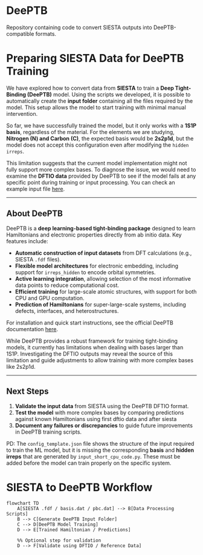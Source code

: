 # DeePTB
Repository containing code to convert SIESTA outputs into DeePTB-compatible formats.

# Preparing SIESTA Data for DeePTB Training

We have explored how to convert data from **SIESTA** to train a **Deep Tight-Binding (DeePTB)** model. Using the scripts we developed, it is possible to automatically create the **input folder** containing all the files required by the model. This setup allows the model to start training with minimal manual intervention.

So far, we have successfully trained the model, but it only works with a **1S1P basis**, regardless of the material. For the elements we are studying, **Nitrogen (N) and Carbon (C)**, the expected basis would be **2s2p1d**, but the model does not accept this configuration even after modifying the `hidden irreps`. 

This limitation suggests that the current model implementation might not fully support more complex bases. To diagnose the issue, we would need to examine the **DFTIO data** provided by DeePTB to see if the model fails at any specific point during training or input processing. You can check an example input file [here](https://github.com/floatingCatty/dftio/blob/main/test/data/abacus/INPUT).

---


## About DeePTB

DeePTB is a **deep learning-based tight-binding package** designed to learn Hamiltonians and electronic properties directly from ab initio data. Key features include:

- **Automatic construction of input datasets** from DFT calculations (e.g., SIESTA `.fdf` files).  
- **Flexible model architectures** for electronic embedding, including support for `irreps_hidden` to encode orbital symmetries.  
- **Active learning integration**, allowing selection of the most informative data points to reduce computational cost.  
- **Efficient training** for large-scale atomic structures, with support for both CPU and GPU computation.  
- **Prediction of Hamiltonians** for super-large-scale systems, including defects, interfaces, and heterostructures.

For installation and quick start instructions, see the official DeePTB documentation [here](https://deeptb.readthedocs.io/en/latest/quick_start/easy_install.html).

While DeePTB provides a robust framework for training tight-binding models, it currently has limitations when dealing with bases larger than 1S1P. Investigating the DFTIO outputs may reveal the source of this limitation and guide adjustments to allow training with more complex bases like 2s2p1d.

---

## Next Steps

1. **Validate the input data** from SIESTA using the DeePTB DFTIO format.  
2. **Test the model** with more complex bases by comparing predictions against known Hamiltonians using first dftio data and after siesta  
4. **Document any failures or discrepancies** to guide future improvements in DeePTB training scripts.

PD: The `config_template.json` file shows the structure of the input required to train the ML model, but it is missing the corresponding **basis** and **hidden irreps** that are generated by `input_short_cpu_code.py`. These must be added before the model can train properly on the specific system.


# SIESTA to DeePTB Workflow

```mermaid
flowchart TD
    A[SIESTA .fdf / basis.dat / pbc.dat] --> B[Data Processing Scripts]
    B --> C[Generate DeePTB Input Folder]
    C --> D[DeePTB Model Training]
    D --> E[Trained Hamiltonian / Predictions]

    %% Optional step for validation
    D --> F[Validate using DFTIO / Reference Data]


